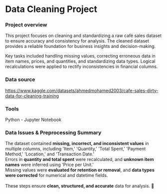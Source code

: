 # Data Cleaning Project

### Project overview
This project focuses on cleaning and standardizing a raw café sales dataset to ensure accuracy and consistency for analysis. The cleaned dataset provides a reliable foundation for business insights and decision-making.

Key tasks included handling missing values, correcting erroneous data in item names, prices, and quantities, and standardizing data types. Logical recalculations were applied to rectify inconsistencies in financial columns. 

### Data source
https://www.kaggle.com/datasets/ahmedmohamed2003/cafe-sales-dirty-data-for-cleaning-training

### Tools 
Python - Jupyter Notebook

### **Data Issues & Preprocessing Summary**  

The dataset contained **missing, incorrect, and inconsistent values** in multiple columns, including 'Item,' 'Quantity,' 'Total Spent,' 'Payment Method,' 'Location,' and 'Transaction Date.' <br>
Errors in **quantity and total spent** were recalculated, and **unknown item names** were inferred using 'Price per Unit.' <br> 
Missing values were **evaluated for retention or removal**, and **data types were corrected** for numerical and datetime fields. <br>
<br>
These steps ensure **clean, structured, and accurate** data for analysis. 🚀
